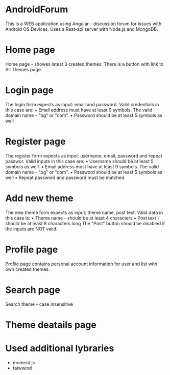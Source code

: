 # AndroidForum

This is a WEB application using Angular - discussion forum for issues with Android OS Devices.
Uses a Rest-api server with Node.js and MongoDB.


# Home page

Home page - showes latest 3 created themes. 
There is a button with link to All Themes page.


# Login page

The login form expects as input: email and password.
Valid credentials in this case are:
•	Email address must have at least 9 symbols. The valid domain name - "bg" or "com".
•	Password should be at least 5 symbols as well

# Register page

The register form expects as input: username, email, password and repeat passwor.
Valid inputs in this case are:
•	Username should be at least 5 symbols as well.
•	Email address must have at least 9 symbols. The valid domain name - "bg" or "com".
•	Password should be at least 5 symbols as well
•	Repeat password and password must be matched.

# Add new theme
The new theme form expects as input: theme name, post text.
Valid data in this case is:
•	Theme name - should be at least 4 characters
•	Post text - should be at least 8 characters long
The "Post" button should be disabled if the inputs are NOT valid.


# Profile page
Profile page contains personal account information for user and list with own created themes.

# Search page
Search theme - case insensitive 

# Theme deatails page


# Used additional lybraries 
 - moment js
 - taiwwind 